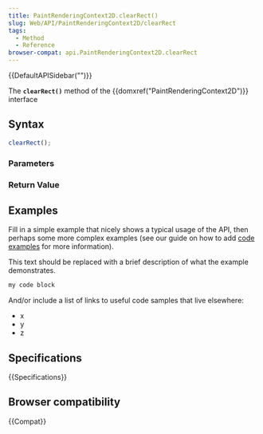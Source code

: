 ```yaml
---
title: PaintRenderingContext2D.clearRect()
slug: Web/API/PaintRenderingContext2D/clearRect
tags:
  - Method
  - Reference
browser-compat: api.PaintRenderingContext2D.clearRect
---
```

{{DefaultAPISidebar("")}}

The **`clearRect()`** method of the {{domxref("PaintRenderingContext2D")}} interface 

## Syntax

```js
clearRect();
```

### Parameters



### Return Value



## Examples

Fill in a simple example that nicely shows a typical usage of the API, then perhaps some more complex examples (see our guide on how to add [code examples](/en-US/docs/MDN/Contribute/Structures/Code_examples) for more information).

This text should be replaced with a brief description of what the example demonstrates.

```js
my code block
```

And/or include a list of links to useful code samples that live elsewhere:

*   x
*   y
*   z

## Specifications

{{Specifications}}

## Browser compatibility

{{Compat}}

